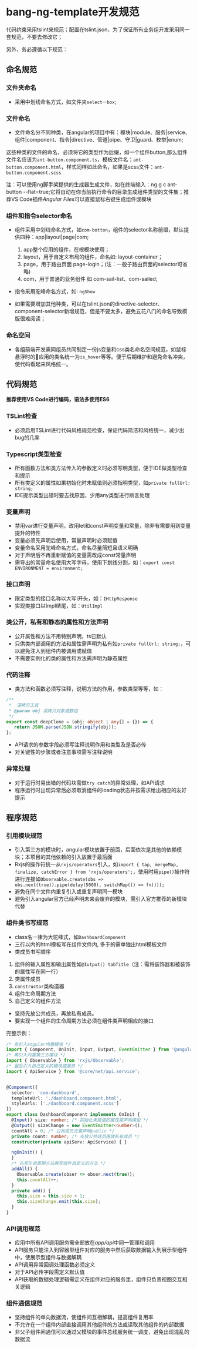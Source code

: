 
# bang-ng-template开发规范

代码约束采用tslint来规范；配置在tslint.json，为了保证所有业务组开发采用同一套规范，不要去修改它；

另外，务必遵循以下规范：

## 命名规范

### 文件夹命名

- 采用中划线命名方式，如文件夹`select－box`;

### 文件命名

- 文件命名分不同种类，在angular的项目中有：模块|module、服务|service、组件|component、指令|directive、管道|pipe、守卫|guard、枚举|enum;

这些种类的文件的命名，必须将它的类型作为后缀，如一个组件button,那么组件文件名应该为`ant-button.component.ts`，模板文件名：`ant-button.component.html`，样式同样如此命名，如果是scss文件：`ant-button.component.scss`

注：可以使用ng脚手架提供的生成器生成文件，如在终端输入：ng g c ant-button --flat=true;它将自动在你当前执行命令的目录生成组件类型的文件集；推荐VS Code插件*Angular Files*可以直接鼠标右键生成组件或模块

### 组件和指令selector命名

- 组件采用中划线命名方式，如`com-botton`，组件的selector名称前缀，默认提供四种：app|layout|page|com;
	1. app整个应用的组件，在根模块使用；
	2. layout，用于自定义布局的组件，命名如: layout-container；
	3. page，用于路由页面 page-login；(注：一般子路由页面的selector可省略)
	4. com，用于普通的业务组件  如 com-sail-list、com-sailed;

- 指令采用驼峰命名方式，如: `ngShow`

- 如果需要增加其他种类，可以在tslint.json的directive-selector、component-selector新增规范，但是不要太多，避免五花八门的命名导致模版很难阅读；

### 命名空间

- 各组前端开发需同组员共同制定一份js变量和css类名命名空间规范，如鼠标悬浮时的应用的类名统一为`is_hover`等等。便于后期维护和避免命名冲突，使代码看起来风格统一。


## 代码规范

**推荐使用VS Code进行编码，语法多使用ES6**

### TSLint检查
- 必须启用TSLint进行代码风格规范检查，保证代码简洁和风格统一，减少出bug的几率

### Typescript类型检查
- 所有函数方法和类方法传入的参数定义时必须写明类型，便于IDE做类型检查和提示
- 所有类定义的属性如果初始化时未赋值则必须指明类型，如`private fullUrl: string;`
- IDE提示类型出错时要去找原因，少用any类型进行断言处理

### 变量声明
- 禁用var进行变量声明，改用let和const声明变量和常量，除非有需要用到变量提升的特性
- 变量必须先声明后使用，常量声明时必须赋值
- 变量命名采用驼峰命名方式，命名尽量简短且语义明确
- 对于声明后不再重新赋值的变量需改成const常量声明
- 需导出的常量命名使用大写字母，使用下划线分割，如：`export const ENVIRONMENT = environment;`

### 接口声明
- 限定类型的接口名称以大写I开头，如：`IHttpResponse`
- 实现类接口以Impl结尾，如：`UtilImpl`

### 类公开，私有和静态的属性和方法声明
- 公开属性和方法不用特别声明，ts已默认
- 只供类内部调用的方法和属性需声明为私有如`private fullUrl: string;`，可以避免注入到组件内被调用或赋值
- 不需要实例化的类的属性和方法需声明为静态属性

### 代码注释
- 类方法和函数必须写注释，说明方法的作用，参数类型等等，如：
```ts
/**
 *  深拷贝工具
 * @param obj 深拷贝对象或数组
 */
export const deepClone = (obj: object | any[] = {}) => {
   return JSON.parse(JSON.stringify(obj));
};
```
- API请求的参数字段必须写注释说明作用和类型及是否必传
- 对关键性的步骤或者注意事项需写注释说明

### 异常处理
- 对于运行时易出错的代码块需做`try catch`的异常处理，如API请求
- 程序运行时出现异常后必须取消组件的loading状态并按需求给出相应的友好提示

## 程序规范

### 引用模块规范
- 引入第三方的模块时，angular模块放置于前面，后面依次是其他的依赖模块；本项目的其他依赖的引入放置于最后面
- Rxjs的操作符统一从`rxjs/operators`引入，如`import { tap, mergeMap, finalize, catchError } from 'rxjs/operators';`，使用时用`pipe()`操作符进行连接如`Observable.create(obs => obs.next(true)).pipe(delay(5000), switchMap(() => fn()));`
- 避免在同个文件内重复引入或重复声明同一模块
- 避免引入angular官方已经声明未来会废弃的模块，需引入官方推荐的新模块代替

### 组件类书写规范
- class名一律为大驼峰式，如`DashboardComponent`
- 三行以内的html模板写在组件文件内, 多于的需单独出html模板文件
- 类成员书写顺序
1. 组件的输入属性和输出属性如`@Iutput() tabTitle`（注：需将装饰器和被装饰的属性写在同一行）
2. 类属性成员
3. `constructor`类构造器
4. 组件生命周期方法
5. 自己定义的组件方法

- 坚持先放公共成员，再放私有成员。
- 要实现一个组件的生命周期方法必须在组件类声明相应的接口

完整示例：

```ts
/* 先引入angular内置模块 */
import { Component, OnInit, Input, Output, EventEmitter } from '@angular/core';
/* 再引入内置第三方模块 */
import { Observable } from 'rxjs/Observable';
/* 最后引入自己定义的模块或服务 */
import { ApiService } from '@core/net/api.service';


@Component({
  selector: 'com-dashboard',
  templateUrl: './dashboard.component.html',
  styleUrls: ['./dashboard.component.scss']
})
export class DashboardComponent implements OnInit {
  @Input() size: number; /* 初始化未赋值的属性需声明类型 */
  @Output() sizeChange = new EventEmitter<number>();
  countAll = 0; /* 公共成员无需声明public */
  private count: number; /* 先放公共成员再放私有成员 */
  constructor(private apiServ: ApiService) { }

  ngOnInit() {
  }
  /* 先写生命周期方法再写组件自定义的方法 */
  addAll() {
    Observable.create(obser => obser.next(true));
    this.countAll++;
  }
  private add() {
    this.size = this.size + 1;
    this.sizeChange.emit(this.size);
  }
}

```

### API调用规范
- 应用中所有API调用服务需全部放在*app/api*中同一管理和调用
- API服务只能注入到容器型组件对应的服务中然后获取数据输入到展示型组件中，使展示型组件与数据解耦
- API调用异常回调处理函数必须定义
- 对于API必传字段需定义默认值
- API获取的数据处理逻辑需定义在组件对应的服务里，组件只负责视图交互相关逻辑

### 组件通信规范
- 坚持组件的单向数据流，使组件间互相解耦，提高组件复用率
- 不允许在一个组件内部直接调用其他组件的方法或读取其他组件的内部数据
- 非父子组件间通信可以通过父模块的事件总线服务统一调度，避免出现混乱的数据流
